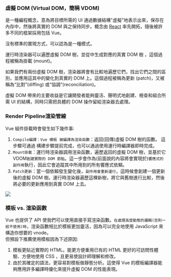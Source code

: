 ### 虛擬 DOM (Virtual DOM，簡稱 VDOM) 
是一種編程概念，意為將目標所需的 UI 通過數據結構"虛擬"地表示出來，保存在內存中，然後將真實的 DOM 與之保持同步。概念由 [React](https://reactjs.org/) 率先開拓，隨後被許多不同的框架採用包括 Vue。

沒有標準的實現方式，可以認為是一種模式。

運行時渲染器可以遍歷虛擬 DOM 樹，並從中生成對應的真實 DOM 樹 ，這個過程被稱為掛載 (mount)。

如果我們有兩份虛擬 DOM 樹，渲染器將會有比較地遍歷它們，找出它們之間的區別，並應用這其中的變化到真實的 DOM 上。這個過程被稱為更新 (patch)，又被稱為“比對”(diffing) 或“協調”(reconciliation)。

虛擬 DOM 帶來的主要收益是它讓開發者能夠靈活、聲明式地創建、檢查和組合所需 UI 的結構，同時只需把具體的 DOM 操作留給渲染器去處理。

### Render Pipeline渲染管線
Vue 組件掛載時會發生如下幾件事:  
1. `Compile編譯：Vue 模板 被編譯為渲染函數`：返回(回傳)虛擬 DOM 樹的函數。
這步驟可通過 構建步驟提前完成，也可以通過使用運行時編譯器即時完成。
2. `Mount掛載`：運行時渲染器調用渲染函數，遍歷返回的虛擬 DOM 樹，並基於它VDOM`創建實際的 DOM 節點`。這一步會作為(前面說的內容將會實現於)`響應式的副作用`執行，因此它會追蹤其中所用到的所有響應式依賴。
3. `Patch更新`：當一個依賴發生變化後，`副作用會重新運行`，這時候會創建一個更新後的虛擬 DOM 樹。運行時渲染器遍歷這棵新樹，將它與舊樹進行比較，然後將必要的更新應用到真實 DOM 上去。

![](https://zh-hk.vuejs.org/assets/render-pipeline.CwxnH_lZ.png)

### 模板 vs. 渲染函數
Vue 也提供了 API 使我們可以使用直接手寫渲染函數。`在處理高度動態的邏輯(否則一般不使用)時`，渲染函數相比於模板更加靈活，因為可以完全地使用 JavaScript 來構造你想要的 vnode。  
但預設下推薦使用模板因為下述原因:
1. 模板更貼近實際的 HTML。能更方便重用已有的 HTML 更好的可訪問性體驗、方便地使用 CSS ，且更易使設計師理解和修改。  
2. 由於其確定的語法，更容易對模板做靜態分析。這使得 Vue 的模板編譯器能夠應用許多編譯時優化來提升虛擬 DOM 的性能表現。
